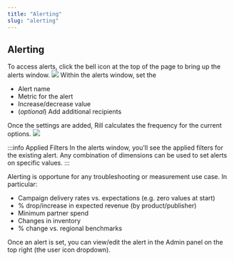 ```yaml
---
title: "Alerting"
slug: "alerting"
---
```

## Alerting

To access alerts, click the bell icon at the top of the page to bring up the alerts window.
![](https://images.contentful.com/ve6smfzbifwz/4VCvsKuRNrAQu6Q7C0WHNa/c20caea678142d403bc0c51f56e3363e/17526da-Alerts.png)
Within the alerts window, set the
  * Alert name
  * Metric for the alert
  * Increase/decrease value
  * (*optional*) Add additional recipients

Once the settings are added, Rill calculates the frequency for the current options. 
![](https://images.contentful.com/ve6smfzbifwz/6ktYRoROdByIyWtmdC11zH/5110dbbea15db676710e9a9a5f3fab38/dab855c-Alert_Setting.png)

:::info Applied Filters
In the alerts window, you'll see the applied filters for the existing alert. Any combination of dimensions can be used to set alerts on specific values.
:::

Alerting is opportune for any troubleshooting or measurement use case. In particular:

  * Campaign delivery rates vs. expectations (e.g. zero values at start)
  * % drop/increase in expected revenue (by product/publisher)
  * Minimum partner spend
  * Changes in inventory
  * % change vs. regional benchmarks 

Once an alert is set, you can view/edit the alert in the Admin panel on the top right (the user icon dropdown).